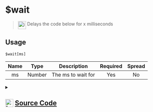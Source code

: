 # $wait
> <img align="top" src="https://upload.wikimedia.org/wikipedia/commons/thumb/e/e4/Infobox_info_icon.svg/160px-Infobox_info_icon.svg.png?20150409153300" alt="image" width="25" height="auto"> Delays the code below for x milliseconds
## Usage
```
$wait[ms]
```
| Name | Type | Description | Required | Spread
| :---: | :---: | :---: | :---: | :---: |
ms | Number | The ms to wait for | Yes | No
<details>
<summary>
    
## <img align="top" src="https://cdn4.iconfinder.com/data/icons/iconsimple-logotypes/512/github-512.png" alt="image" width="25" height="auto">  [Source Code](https://github.com/tryforge/ForgeScript-V2/blob/main/src/native/wait.ts)
    
</summary>
    
```ts
import { setTimeout } from "timers/promises"
import { ArgType, NativeFunction, Return } from "../structures"

export default new NativeFunction({
    name: "$wait",
    version: "1.0.0",
    description: "Delays the code below for x milliseconds",
    brackets: true,
    unwrap: true,
    args: [
        {
            name: "ms",
            description: "The ms to wait for",
            rest: false,
            type: ArgType.Number,
            required: true,
        },
    ],
    async execute(_, [ms]) {
        await setTimeout(ms)
        return Return.success()
    },
})

```
    
</details>